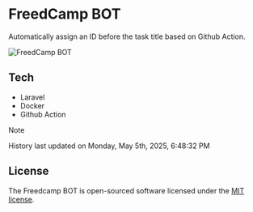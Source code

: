 # FreedCamp BOT

Automatically assign an ID before the task title based on Github Action.

![FreedCamp BOT](https://repository-images.githubusercontent.com/737932867/7d34798b-2680-471c-b089-a78a718d3d6a)

## Tech

- Laravel
- Docker
- Github Action

> [!NOTE]  
> History last updated on Monday, May 5th, 2025, 6:48:32 PM

## License

The Freedcamp BOT is open-sourced software licensed under the [MIT license](https://opensource.org/licenses/MIT).
